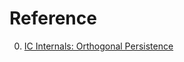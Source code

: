 # Reference

0. [IC Internals: Orthogonal Persistence](https://medium.com/dfinity/ic-internals-orthogonal-persistence-9e0c094aac1a)

